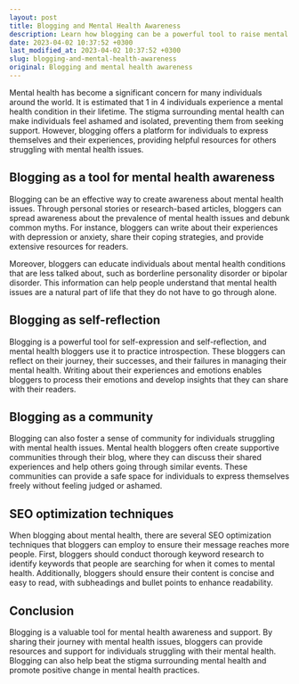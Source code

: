 ```yaml
---
layout: post
title: Blogging and Mental Health Awareness
description: Learn how blogging can be a powerful tool to raise mental health awareness and help individuals cope with mental health issues.
date: 2023-04-02 10:37:52 +0300
last_modified_at: 2023-04-02 10:37:52 +0300
slug: blogging-and-mental-health-awareness
original: Blogging and mental health awareness
---
```

Mental health has become a significant concern for many individuals around the world. It is estimated that 1 in 4 individuals experience a mental health condition in their lifetime. The stigma surrounding mental health can make individuals feel ashamed and isolated, preventing them from seeking support. However, blogging offers a platform for individuals to express themselves and their experiences, providing helpful resources for others struggling with mental health issues.

## Blogging as a tool for mental health awareness

Blogging can be an effective way to create awareness about mental health issues. Through personal stories or research-based articles, bloggers can spread awareness about the prevalence of mental health issues and debunk common myths. For instance, bloggers can write about their experiences with depression or anxiety, share their coping strategies, and provide extensive resources for readers. 

Moreover, bloggers can educate individuals about mental health conditions that are less talked about, such as borderline personality disorder or bipolar disorder. This information can help people understand that mental health issues are a natural part of life that they do not have to go through alone. 

## Blogging as self-reflection

Blogging is a powerful tool for self-expression and self-reflection, and mental health bloggers use it to practice introspection. These bloggers can reflect on their journey, their successes, and their failures in managing their mental health. Writing about their experiences and emotions enables bloggers to process their emotions and develop insights that they can share with their readers. 

## Blogging as a community

Blogging can also foster a sense of community for individuals struggling with mental health issues. Mental health bloggers often create supportive communities through their blog, where they can discuss their shared experiences and help others going through similar events. These communities can provide a safe space for individuals to express themselves freely without feeling judged or ashamed. 

## SEO optimization techniques

When blogging about mental health, there are several SEO optimization techniques that bloggers can employ to ensure their message reaches more people. First, bloggers should conduct thorough keyword research to identify keywords that people are searching for when it comes to mental health. Additionally, bloggers should ensure their content is concise and easy to read, with subheadings and bullet points to enhance readability.

## Conclusion

Blogging is a valuable tool for mental health awareness and support. By sharing their journey with mental health issues, bloggers can provide resources and support for individuals struggling with their mental health. Blogging can also help beat the stigma surrounding mental health and promote positive change in mental health practices.